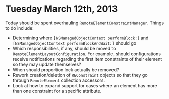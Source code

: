 Tuesday March 12th, 2013
========================

Today should be spent overhauling `RemoteElementConstraintManager`. Things to do include:

* Determining where `[NSManagedObjectContext performBlock:]` and `[NSManagedObjectContext performBlockAndWait:]` should go
* Which responsibilities, if any, should be moved to `RemoteElementLayoutConfiguration`. For example, should configurations
receive notifications regarding the first item constraints of their element so they may update themselves?
* When should proportion lock actually be removed?
* Rework creation/deletion of `REConstraint` objects so that they go through `RemoteElement` collection accessors.
* Look at how to expand support for cases where an element has more than one constraint for a specific attribute.
